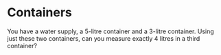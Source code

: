 # Containers

You have a water supply, a 5-litre container and a 3-litre container. Using just these two containers, can you measure exactly 4 litres in a third container?
